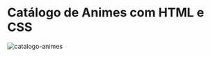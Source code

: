 # Catálogo de Animes com HTML e CSS
![catalogo-animes](https://user-images.githubusercontent.com/98432757/182714134-071a1939-82eb-4ea3-9d52-69068f662fad.PNG)
